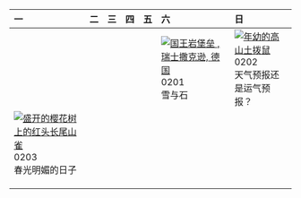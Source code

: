 | 一                                                                                                                                                                                                       | 二   | 三   | 四   | 五   | 六                                                                                                                                                                                                                                      | 日                                                                                                                                                                                       |
|:--------------------------------------------------------------------------------------------------------------------------------------------------------------------------------------------------------|:----|:----|:----|:----|:---------------------------------------------------------------------------------------------------------------------------------------------------------------------------------------------------------------------------------------|:----------------------------------------------------------------------------------------------------------------------------------------------------------------------------------------|
|                                                                                                                                                                                                         |     |     |     |     | [![](https://www.bing.com/th?id=OHR.FestungKonigsteinElbsandsteingebirge_ZH-CN2192655745_320x240.jpg '国王岩堡垒 , 瑞士撒克逊, 德国')](https://www.bing.com/th?id=OHR.FestungKonigsteinElbsandsteingebirge_ZH-CN2192655745_UHD.jpg)<br>0201<br>雪与石 | [![](https://www.bing.com/th?id=OHR.AustriaMarmot_ZH-CN2303743586_320x240.jpg '年幼的高山土拨鼠')](https://www.bing.com/th?id=OHR.AustriaMarmot_ZH-CN2303743586_UHD.jpg)<br>0202<br>天气预报还是运气预报？ |
| [![](https://www.bing.com/th?id=OHR.BeginningofSpring25Y_ZH-CN7356156800_320x240.jpg '盛开的樱花树上的红头长尾山雀')](https://www.bing.com/th?id=OHR.BeginningofSpring25Y_ZH-CN7356156800_UHD.jpg)<br>0203<br>春光明媚的日子 |     |     |     |     |                                                                                                                                                                                                                                        |                                                                                                                                                                                         |
|                                                                                                                                                                                                         |     |     |     |     |                                                                                                                                                                                                                                        |                                                                                                                                                                                         |
|                                                                                                                                                                                                         |     |     |     |     |                                                                                                                                                                                                                                        |                                                                                                                                                                                         |
|                                                                                                                                                                                                         |     |     |     |     |                                                                                                                                                                                                                                        |                                                                                                                                                                                         |